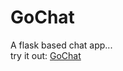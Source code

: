 # GoChat
A flask based chat app...
<br>
try it out: <a href="https://g0chat.herokuapp.com/">GoChat</a>
